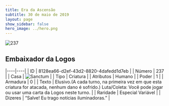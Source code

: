 ```yaml
---
title: Era da Ascensão
subtitle: 30 de maio de 2019
layout: page
show_sidebar: false
hero_image: ../hero.png
---
```


![237](https://cdn.keyforgegame.com/media/card_front/pt/435_237_3W6C3QGJW579_pt.png)

## Embaixador da Logos

|----|----|
| ID | 8128ea66-d2ef-43d2-8820-4dafedd1d7eb |
| Número | 237 |
| Casa | ![Sanctum](https://archonarcana.com/images/thumb/c/c7/Sanctum.png/22px-Sanctum.png "Santuário") |
| Tipo | Criatura |
| Atributos | Humano |
| Poder | 1 |
| Armadura | 0 |
| Texto | Elusivo.(A cada turno, na primeira  vez em que esta criatura for atacada,  nenhum dano é sofrido.) Luta/Coleta: Você pode jogar ou usar uma carta da Logos neste turno. |
| Raridade | Especial Variável |
| Dizeres | “Salve! Eu trago notícias iluminadoras.” |
